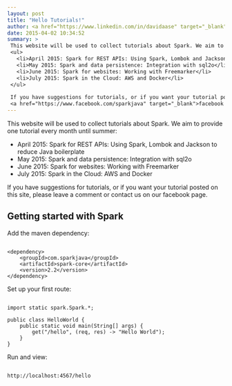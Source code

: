 ```yaml
---
layout: post
title: "Hello Tutorials!"
author: <a href="https://www.linkedin.com/in/davidaase" target="_blank">David Åse</a>
date: 2015-04-02 10:34:52
summary: >
 This website will be used to collect tutorials about Spark. We aim to provide one tutorial every month until summer:
 <ul>
   <li>April 2015: Spark for REST APIs: Using Spark, Lombok and Jackson to reduce Java boilerplate</li>
   <li>May 2015: Spark and data persistence: Integration with sql2o</li>
   <li>June 2015: Spark for websites: Working with Freemarker</li>
   <li>July 2015: Spark in the Cloud: AWS and Docker</li>
 </ul>
 
 If you have suggestions for tutorials, or if you want your tutorial posted on this site, please leave a comment or contact us on our 
 <a href="https://www.facebook.com/sparkjava" target="_blank">facebook page</a>.
---
```

 
 This website will be used to collect tutorials about Spark. We aim to provide one tutorial every month until summer:
 
 * April 2015: Spark for REST APIs: Using Spark, Lombok and Jackson to reduce Java boilerplate
 * May 2015: Spark and data persistence: Integration with sql2o
 * June 2015: Spark for websites: Working with Freemarker
 * July 2015: Spark in the Cloud: AWS and Docker
 
 If you have suggestions for tutorials, or if you want your tutorial posted on this site, please leave a comment or contact us on our facebook page.

## Getting started with Spark

Add the maven dependency:

<pre><code class="language-markup">
&lt;dependency&gt;
    &lt;groupId&gt;com.sparkjava&lt;/groupId&gt;
    &lt;artifactId&gt;spark-core&lt;/artifactId&gt;
    &lt;version&gt;2.2&lt;/version&gt;
&lt;/dependency&gt;
</code></pre>


Set up your first route:

<pre><code class="language-java">
import static spark.Spark.*;

public class HelloWorld {
    public static void main(String[] args) {
        get("/hello", (req, res) -> "Hello World");
    }
}
</code></pre>


Run and view:
<pre><code class="language-bash">
http://localhost:4567/hello
</code></pre>
